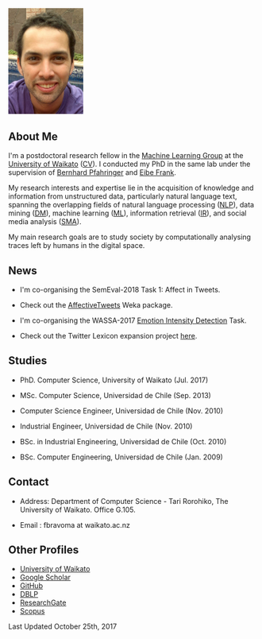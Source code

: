 <img src="img/me.png" alt="alt text" width="30%" height="30%"> 

## About Me


I'm a postdoctoral research fellow in the [Machine Learning Group](http://www.cs.waikato.ac.nz/ml/) at the [University of Waikato](http://www.waikato.ac.nz/) ([CV](documents/cvenglish.pdf)). I conducted my PhD in the same lab under the supervision of [Bernhard Pfahringer](https://www.cs.auckland.ac.nz/people/b-pfahringer) and [Eibe Frank](http://www.cs.waikato.ac.nz/~eibe/).

My research interests and expertise lie in the acquisition of knowledge and information from unstructured data, particularly natural language text, spanning the overlapping fields of natural language processing ([NLP](https://en.wikipedia.org/wiki/Natural_language_processing)), data mining ([DM](https://en.wikipedia.org/wiki/Natural_language_processing)), machine learning ([ML](https://en.wikipedia.org/wiki/Machine_learning)), information retrieval ([IR](https://en.wikipedia.org/wiki/Information_Retrieval)), and social media analysis ([SMA](https://en.wikipedia.org/wiki/Social_media_analytics)). 

My main research goals are to study society by computationally analysing traces left by humans in the digital space.

## News

* I'm co-organising the SemEval-2018 Task 1: Affect in Tweets.

* Check out the [AffectiveTweets](https://felipebravom.github.io/AffectiveTweets) Weka package.

* I'm co-organising the WASSA-2017 [Emotion Intensity Detection](http://saifmohammad.com/WebPages/EmotionIntensity-SharedTask.html) Task.

* Check out the Twitter Lexicon expansion project [here](http://cs.waikato.ac.nz/ml/sa/lex.html). 





## Studies

* PhD. Computer Science, University of Waikato (Jul. 2017)

* MSc. Computer Science, Universidad de Chile (Sep. 2013)

* Computer Science Engineer, Universidad de Chile (Nov. 2010)

* Industrial Engineer, Universidad de Chile (Nov. 2010)

* BSc. in Industrial Engineering, Universidad de Chile (Oct. 2010)

* BSc. Computer Engineering, Universidad de Chile (Jan. 2009)


## Contact

*  Address: Department of Computer Science - Tari Rorohiko, The University of Waikato. Office G.105.

* Email : fbravoma at waikato.ac.nz


## Other Profiles

* [University of Waikato](https://www.cms.waikato.ac.nz/people/fbravoma) 
* [Google Scholar](https://scholar.google.com/citations?user=q--XWcQAAAAJ&hl)
* [GitHub](https://github.com/felipebravom)
* [DBLP](http://www.informatik.uni-trier.de/~ley/db/indices/a-tree/b/Bravo=Marquez:Felipe.html)
* [ResearchGate](https://www.researchgate.net/profile/Felipe_Bravo-Marquez/)
* [Scopus](https://www.scopus.com/authid/detail.uri?origin=resultslist&authorId=36627971200)

Last Updated October 25th, 2017 
